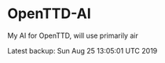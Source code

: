 # OpenTTD-AI
My AI for OpenTTD, will use primarily air

Latest backup: Sun Aug 25 13:05:01 UTC 2019
